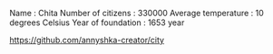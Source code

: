 Name : Chita
Number of citizens : 330000
Average temperature : 10 degrees Celsius
Year of foundation : 1653 year

https://github.com/annyshka-creator/city
